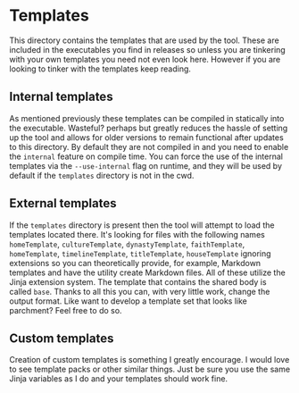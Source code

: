 # Templates

This directory contains the templates that are used by the tool.
These are included in the executables you find in releases so unless you are tinkering with your own templates you need not even look here.
However if you are looking to tinker with the templates keep reading.

## Internal templates

As mentioned previously these templates can be compiled in statically into the executable.
Wasteful? perhaps but greatly reduces the hassle of setting up the tool and allows for older versions to remain functional after updates to this directory.
By default they are not compiled in and you need to enable the ```internal``` feature on compile time.
You can force the use of the internal templates via the ```--use-internal``` flag on runtime, and they will be used by default if the ```templates``` directory is not in the cwd.

## External templates

If the ```templates``` directory is present then the tool will attempt to load the templates located there.
It's looking for files with the following names ```homeTemplate```, ```cultureTemplate```, ```dynastyTemplate```, ```faithTemplate```, ```homeTemplate```, ```timelineTemplate```, ```titleTemplate```, ```houseTemplate``` ignoring extensions so you can theoretically provide, for example, Markdown templates and have the utility create Markdown files.
All of these utilize the Jinja extension system.
The template that contains the shared body is called ```base```.
Thanks to all this you can, with very little work, change the output format.
Like want to develop a template set that looks like parchment?
Feel free to do so.

## Custom templates

Creation of custom templates is something I greatly encourage.
I would love to see template packs or other similar things.
Just be sure you use the same Jinja variables as I do and your templates should work fine.
